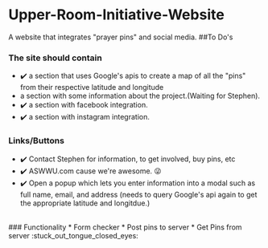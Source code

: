 # Upper-Room-Initiative-Website
A website that integrates "prayer pins" and social media. 
##To Do's
### The site should contain
* :heavy_check_mark: a section that uses Google's apis to create a map of all the "pins" from their respective latitude and longitude
* a section with some information about the project.(Waiting for Stephen).
* :heavy_check_mark: a section with facebook integration.
* :heavy_check_mark: a section with instagram integration.

### Links/Buttons
* :heavy_check_mark: Contact Stephen for information, to get involved, buy pins, etc
* :heavy_check_mark: ASWWU.com cause we're awesome. :stuck_out_tongue_winking_eye:
* :heavy_check_mark: Open a popup which lets you enter information into a modal such as full name, email, and address (needs to query Google's api again to get the appropriate latitude and longitdue.)
<br>
### Functionality
* Form checker
* Post pins to server 
* Get Pins from server
:stuck_out_tongue_closed_eyes: 
